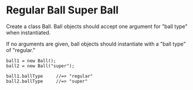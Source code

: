 # Regular Ball Super Ball

Create a class Ball. Ball objects should accept one argument for "ball type" when instantiated.

If no arguments are given, ball objects should instantiate with a "ball type" of "regular."

    ball1 = new Ball();
    ball2 = new Ball("super");

    ball1.ballType     //=> "regular"
    ball2.ballType     //=> "super"
